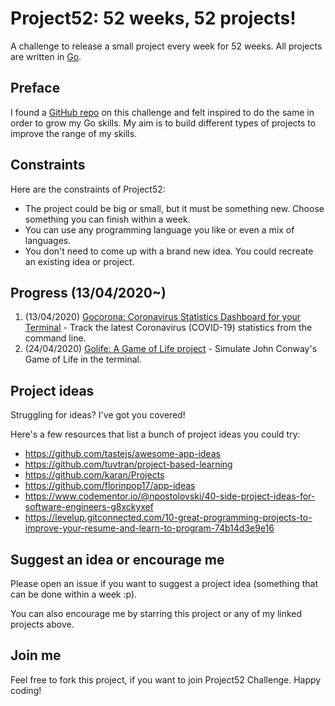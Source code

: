 # Project52: 52 weeks, 52 projects!

A challenge to release a small project every week for 52 weeks. All projects are written in [Go](https://golang.org/).

## Preface

I found a [GitHub repo](https://github.com/kkdai/project52) on this challenge and felt inspired to do the same in order to grow my Go skills. My aim is to build different types of projects to improve the range of my skills.

## Constraints

Here are the constraints of Project52:

- The project could be big or small, but it must be something new. Choose something you can finish within a week.
- You can use any programming language you like or even a mix of languages.
- You don't need to come up with a brand new idea. You could recreate an existing idea or project.

## Progress (13/04/2020~)

1. (13/04/2020) [Gocorona: Coronavirus Statistics Dashboard for your Terminal](https://github.com/ayoisaiah/gocorona) - Track the latest Coronavirus (COVID-19) statistics from the command line.
2. (24/04/2020) [Golife: A Game of Life project](https://github.com/ayoisaiah/golife) - Simulate John Conway's Game of Life in the terminal.

## Project ideas

Struggling for ideas? I've got you covered!

Here's a few resources that list a bunch of project ideas you could try:

- https://github.com/tastejs/awesome-app-ideas
- https://github.com/tuvtran/project-based-learning
- https://github.com/karan/Projects
- https://github.com/florinpop17/app-ideas
- https://www.codementor.io/@npostolovski/40-side-project-ideas-for-software-engineers-g8xckyxef
- https://levelup.gitconnected.com/10-great-programming-projects-to-improve-your-resume-and-learn-to-program-74b14d3e9e16

## Suggest an idea or encourage me

Please open an issue if you want to suggest a project idea (something that can be done within a week :p).

You can also encourage me by starring this project or any of my linked projects above.

## Join me

Feel free to fork this project, if you want to join Project52 Challenge. Happy coding!
